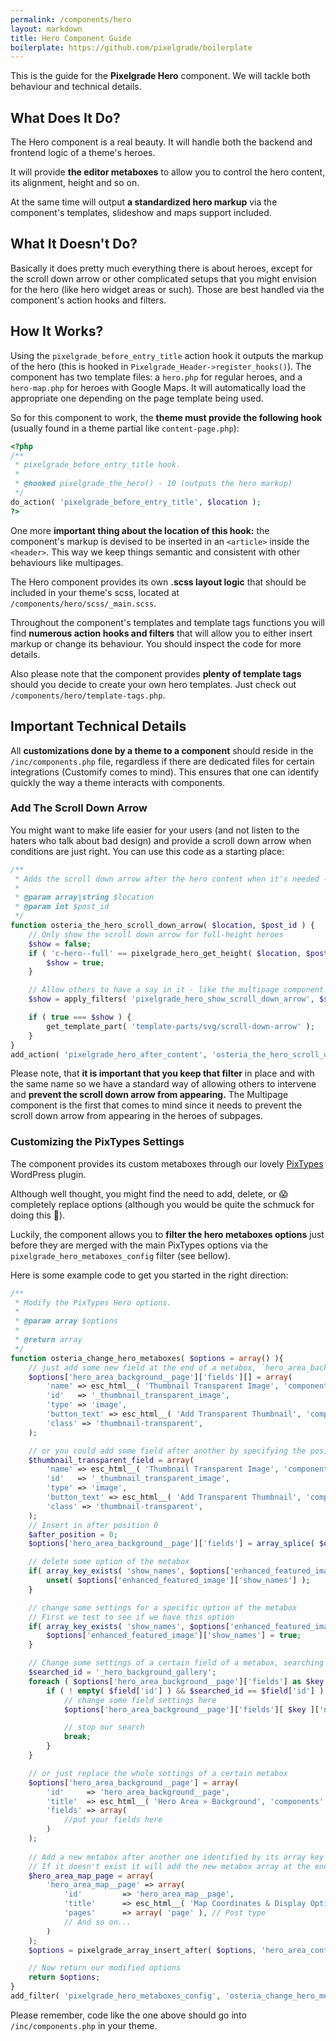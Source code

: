```yaml
---
permalink: /components/hero
layout: markdown
title: Hero Component Guide
boilerplate: https://github.com/pixelgrade/boilerplate
---
```

This is the guide for the **Pixelgrade Hero** component. We will tackle both behaviour and technical details.

## What Does It Do?

The Hero component is a real beauty. It will handle both the backend and frontend logic of a theme's heroes. 

It will provide **the editor metaboxes** to allow you to control the hero content, its alignment, height and so on.

At the same time will output **a standardized hero markup** via the component's templates, slideshow and maps support included.

## What It Doesn't Do?

Basically it does pretty much everything there is about heroes, except for the scroll down arrow or other complicated setups that you might envision for the hero (like hero widget areas or such). Those are best handled via the component's action hooks and filters.

## How It Works?

Using the `pixelgrade_before_entry_title` action hook it outputs the markup of the hero (this is hooked in `Pixelgrade_Header->register_hooks()`). The component has two template files: a `hero.php` for regular heroes, and a `hero-map.php` for heroes with Google Maps. It will automatically load the appropriate one depending on the page template being used.

So for this component to work, the **theme must provide the following hook** (usually found in a theme partial like `content-page.php`):

```php
<?php
/**
 * pixelgrade_before_entry_title hook.
 *
 * @hooked pixelgrade_the_hero() - 10 (outputs the hero markup)
 */
do_action( 'pixelgrade_before_entry_title', $location );
?>
```

One more **important thing about the location of this hook:** the component's markup is devised to be inserted in an `<article>` inside the `<header>`. This way we keep things semantic and consistent with other behaviours like multipages.

The Hero component provides its own **.scss layout logic** that should be included in your theme's scss, located at `/components/hero/scss/_main.scss`.

Throughout the component's templates and template tags functions you will find **numerous action hooks and filters** that will allow you to either insert markup or change its behaviour. You should inspect the code for more details.

Also please note that the component provides **plenty of template tags** should you decide to create your own hero templates. Just check out `/components/hero/template-tags.php`.

## Important Technical Details

All **customizations done by a theme to a component** should reside in the `/inc/components.php` file, regardless if there are dedicated files for certain integrations (Customify comes to mind). This ensures that one can identify quickly the way a theme interacts with components.

### Add The Scroll Down Arrow

You might want to make life easier for your users (and not listen to the haters who talk about bad design) and provide a scroll down arrow when conditions are just right. You can use this code as a starting place:

```php
/**
 * Adds the scroll down arrow after the hero content when it's needed - when it's a full-screen hero
 *
 * @param array|string $location
 * @param int $post_id
 */
function osteria_the_hero_scroll_down_arrow( $location, $post_id ) {
	// Only show the scroll down arrow for full-height heroes
	$show = false;
	if ( 'c-hero--full' == pixelgrade_hero_get_height( $location, $post_id ) ) {
		$show = true;
	}

	// Allow others to have a say in it - like the multipage component
	$show = apply_filters( 'pixelgrade_hero_show_scroll_down_arrow', $show, $location, $post_id );

	if ( true === $show ) {
		get_template_part( 'template-parts/svg/scroll-down-arrow' );
	}
}
add_action( 'pixelgrade_hero_after_content', 'osteria_the_hero_scroll_down_arrow', 20, 2  );
```

Please note, that **it is important that you keep that filter** in place and with the same name so we have a standard way of allowing others to intervene and **prevent the scroll down arrow from appearing.** The Multipage component is the first that comes to mind since it needs to prevent the scroll down arrow from appearing in the heroes of subpages.

### Customizing the PixTypes Settings

The component provides its custom metaboxes through our lovely [PixTypes](https://wordpress.org/plugins/pixtypes/) WordPress plugin.

Although well thought, you might find the need to add, delete, or 😱  completely replace options (although you would be quite the schmuck for doing this 💩). 

Luckily, the component allows you to **filter the hero metaboxes options** just before they are merged with the main PixTypes options via the `pixelgrade_hero_metaboxes_config` filter (see bellow).

Here is some example code to get you started in the right direction:

```php
/**
 * Modify the PixTypes Hero options.
 *
 * @param array $options
 *
 * @return array
 */
function osteria_change_hero_metaboxes( $options = array() ){
    // just add some new field at the end of a metabox, `hero_area_background__page` in our case
    $options['hero_area_background__page']['fields'][] = array(
        'name' => esc_html__( 'Thumbnail Transparent Image', 'components' ),
        'id'   => '_thumbnail_transparent_image',
        'type' => 'image',
        'button_text' => esc_html__( 'Add Transparent Thumbnail', 'components' ),
        'class' => 'thumbnail-transparent',
    );

    // or you could add some field after another by specifying the position - counting from 0
    $thumbnail_transparent_field = array(
	    'name' => esc_html__( 'Thumbnail Transparent Image', 'components' ),
	    'id'   => '_thumbnail_transparent_image',
	    'type' => 'image',
	    'button_text' => esc_html__( 'Add Transparent Thumbnail', 'components' ),
	    'class' => 'thumbnail-transparent',
    );
    // Insert in after position 0
    $after_position = 0;
    $options['hero_area_background__page']['fields'] = array_splice( $options['hero_area_background__page']['fields'], $after_position, 0, $thumbnail_transparent_field );

    // delete some option of the metabox
    if( array_key_exists( 'show_names', $options['enhanced_featured_image'] ) ) {
	    unset( $options['enhanced_featured_image']['show_names'] );
    }

    // change some settings for a specific option of the metabox
    // First we test to see if we have this option
    if( array_key_exists( 'show_names', $options['enhanced_featured_image'] ) ) {
	    $options['enhanced_featured_image']['show_names'] = true;
    }

    // Change some settings of a certain field of a metabox, searching it by id
    $searched_id = '_hero_background_gallery';
    foreach ( $options['hero_area_background__page']['fields'] as $key => $field ) {
	    if ( ! empty( $field['id'] ) && $searched_id == $field['id'] ) {
		    // change some field settings here
		    $options['hero_area_background__page']['fields'][ $key ]['name'] = esc_html__( 'Some funky name', 'components' );

		    // stop our search
		    break;
	    }
    }

    // or just replace the whole settings of a certain metabox
    $options['hero_area_background__page'] = array(
	    'id'     => 'hero_area_background__page',
	    'title'  => esc_html__( 'Hero Area » Background', 'components' ),
	    'fields' => array(
		    //put your fields here
	    )
    );
    
    // Add a new metabox after another one identified by its array key
    // If it doesn't exist it will add the new metabox array at the end
    $hero_area_map_page = array(
        'hero_area_map__page' => array(
            'id'         => 'hero_area_map__page',
            'title'      => esc_html__( 'Map Coordinates & Display Options', 'components' ),
            'pages'      => array( 'page' ), // Post type
            // And so on...
        )
    );
    $options = pixelgrade_array_insert_after( $options, 'hero_area_content__page', $hero_area_map_page );

    // Now return our modified options
    return $options;
}
add_filter( 'pixelgrade_hero_metaboxes_config', 'osteria_change_hero_metaboxes');
```

Please remember, code like the one above should go into `/inc/components.php` in your theme.